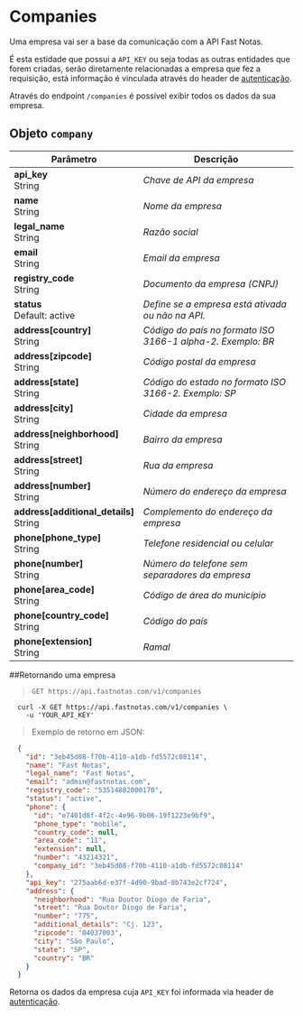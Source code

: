 # Companies

  Uma empresa vai ser a base da comunicação com a API Fast Notas.

  É esta estidade que possui a `API_KEY` ou seja todas as outras entidades que forem criadas, serão diretamente relacionadas a empresa que fez a requisição, está informação é vinculada através do header de [autenticação](#autentica-o).

  Através do endpoint `/companies` é possível exibir todos os dados da sua empresa.

## Objeto `company`

  Parâmetro |  Descrição
 -------------- | --------------
  **api_key** <br> String | *Chave de API da empresa*
  **name** <br> String | *Nome da empresa*
  **legal_name** <br>String | *Razão social*
  **email** <br> String | *Email da empresa*
  **registry_code** <br>String | *Documento da empresa (CNPJ)*
  **status** <br> Default: active | *Define se a empresa está ativada ou não na API.*
  **address[country]** <br> String | *Código do país no formato ISO 3166-1 alpha-2. Exemplo: BR*
  **address[zipcode]** <br> String | *Código postal da empresa*
  **address[state]** <br> String | *Código do estado no formato ISO 3166-2. Exemplo: SP*
  **address[city]** <br> String | *Cidade da empresa*
  **address[neighborhood]** <br> String | *Bairro da empresa*
  **address[street]** <br> String | *Rua da empresa*
  **address[number]** <br> String |  *Número do endereço da empresa*
  **address[additional_details]** <br> String | *Complemento do endereço da empresa*
  **phone[phone_type]** <br> String | *Telefone residencial ou celular*
  **phone[number]** <br> String | *Número do telefone sem separadores da empresa*
  **phone[area_code]** <br> String | *Código de área do município*
  **phone[country_code]**  <br> String | *Código do país*
  **phone[extension]**  <br> String | *Ramal*

##Retornando uma empresa

  > `GET https://api.fastnotas.com/v1/companies`

  ```shell
    curl -X GET https://api.fastnotas.com/v1/companies \
      -u 'YOUR_API_KEY'
  ```
  > Exemplo de retorno em JSON:

  ```json
    {
      "id": "3eb45d08-f70b-4110-a1db-fd5572c08114",
      "name": "Fast Notas",
      "legal_name": "Fast Notas",
      "email": "admin@fastnotas.com",
      "registry_code": "53514882000170",
      "status": "active",
      "phone": {
        "id": "e7401d8f-4f2c-4e96-9b06-19f1223e9bf9",
        "phone_type": "mobile",
        "country_code": null,
        "area_code": "11",
        "extension": null,
        "number": "43214321",
        "company_id": "3eb45d08-f70b-4110-a1db-fd5572c08114"
      },
      "api_key": "275aab6d-e37f-4d90-9bad-8b743e2cf724",
      "address": {
        "neighborhood": "Rua Doutor Diogo de Faria",
        "street": "Rua Doutor Diogo de Faria",
        "number": "775",
        "additional_details": "Cj. 123",
        "zipcode": "04037003",
        "city": "São Paulo",
        "state": "SP",
        "country": "BR"
      }
    }
  ```

  Retorna os dados da empresa cuja `API_KEY` foi informada via header de [autenticação](#autentica-o).
